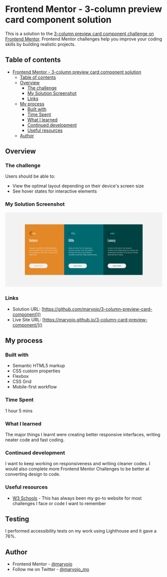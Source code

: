 # Frontend Mentor - 3-column preview card component solution

This is a solution to the [3-column preview card component challenge on Frontend Mentor](https://www.frontendmentor.io/challenges/3column-preview-card-component-pH92eAR2-). Frontend Mentor challenges help you improve your coding skills by building realistic projects. 

## Table of contents

- [Frontend Mentor - 3-column preview card component solution](#frontend-mentor---3-column-preview-card-component-solution)
  - [Table of contents](#table-of-contents)
  - [Overview](#overview)
    - [The challenge](#the-challenge)
    - [My Solution Screenshot](#my-solution-screenshot)
    - [Links](#links)
  - [My process](#my-process)
    - [Built with](#built-with)
    - [Time Spent](#time-spent)
    - [What I learned](#what-i-learned)
    - [Continued development](#continued-development)
    - [Useful resources](#useful-resources)
  - [Author](#author)

## Overview

### The challenge

Users should be able to:

- View the optimal layout depending on their device's screen size
- See hover states for interactive elements

### My Solution Screenshot

![](./images/screenshot.png)

### Links

- Solution URL: [https://github.com/maryojo/3-column-preview-card-component]()
- Live Site URL: [https://maryojo.github.io/3-column-card-preview-component/]()

## My process

### Built with

- Semantic HTML5 markup
- CSS custom properties
- Flexbox
- CSS Grid
- Mobile-first workflow
<!-- - [React](https://reactjs.org/) - JS library -->
<!-- - [Next.js](https://nextjs.org/) - React framework -->
<!-- - [Styled Components](https://styled-components.com/) - For styles -->

### Time Spent
1 hour 5 mins


### What I learned

The major things I learnt were creating better responsive interfaces, writing neater code and fast coding.

### Continued development

I want to keep working on responsiveness and writing cleaner codes. I would also complete more Frontend Mentor Challenges to be better at converting design to code.

### Useful resources

- [W3 Schools](https://www.w3schools.com/) - This has always been my go-to website for most challenges I face or code I want to remember


## Testing
I performed accessibility tests on my work using Lighthouse and it gave a 76%.


## Author

<!-- - Website - [Mary Ojo](https://www.your-site.com) -->
- Frontend Mentor - [@maryojo](https://www.frontendmentor.io/profile/maryojo)
- Follow me on Twitter - [@maryojo_mo](https://www.twitter.com/maryojo_mo)


